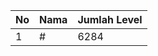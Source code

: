 | No | Nama            | Jumlah Level |
|----|-----------------|--------------|
| 1  | #    |    6284        |
